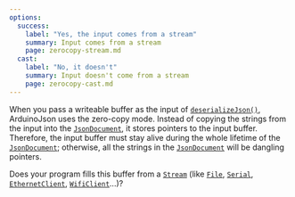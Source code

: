 ```yaml
---
options:
  success:
    label: "Yes, the input comes from a stream"
    summary: Input comes from a stream
    page: zerocopy-stream.md
  cast:
    label: "No, it doesn't"
    summary: Input doesn't come from a stream
    page: zerocopy-cast.md
---
```


When you pass a writeable buffer as the input of [`deserializeJson()`](/v6/api/json/deserializejson/), ArduinoJson uses the zero-copy mode. Instead of copying the strings from the input into the [`JsonDocument`](/v6/api/jsondocument/), it stores pointers to the input buffer.
Therefore, the input buffer must stay alive during the whole lifetime of the [`JsonDocument`](/v6/api/jsondocument/); otherwise, all the strings in the [`JsonDocument`](/v6/api/jsondocument/) will be dangling pointers.

Does your program fills this buffer from a [`Stream`](https://www.arduino.cc/reference/en/language/functions/communication/stream/) (like [`File`](https://www.arduino.cc/en/Reference/SD), [`Serial`](https://www.arduino.cc/reference/en/language/functions/communication/serial/), [`EthernetClient`](https://www.arduino.cc/en/Reference/EthernetClient), [`WifiClient`](https://www.arduino.cc/en/Reference/WiFiClient)...)?